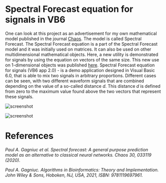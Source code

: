 # Spectral Forecast equation for signals in VB6

One can look at this project as an advertisement for my own mathematical model published in the journal [Chaos](https://aip.scitation.org/doi/10.1063/1.5120818). The model is called Spectral Forecast. The Spectral Forecast equation is a part of the Spectral Forecast model and it was initially used on matrices. It can also be used on other multidimensional mathematical objects. Here, a new utility is demonstrated for signals by using the equation on vectors of the same size. This new use on 1-dimensional objects was published [here](https://www.wiley.com/en-ie/Algorithms+in+Bioinformatics:+Theory+and+Implementation-p-9781119697992). Spectral Forecast equation for signals (VB6 app 2.0) - is a demo application designed in Visual Basic 6.0, that is able to mix two signals in arbitrary proportions. Different cases can be seen, with two different waveform signals that are combined depending on the value of a so-called distance <i>d</i>. This distance <i>d</i> is defined from zero to the maximum value found above the two vectors that represent these signals.

![screenshot](https://github.com/Gagniuc/Spectral-Forecast-equation-VB6-app-2.0/blob/main/img/Spectral%20Forecast%20in%20VB%20(1).gif?raw=true)

![screenshot](https://github.com/Gagniuc/Spectral-Forecast-equation-VB6-app-2.0/blob/main/img/Spectral%20Forecast%20in%20VB%20(2).gif?raw=true)

# References

<i>Paul A. Gagniuc et al. Spectral forecast: A general purpose prediction model as an alternative to classical neural networks. Chaos 30, 033119 (2020).</i>

<i>Paul A. Gagniuc. Algorithms in Bioinformatics: Theory and Implementation. John Wiley & Sons, Hoboken, NJ, USA, 2021, ISBN: 9781119697961.</i>
